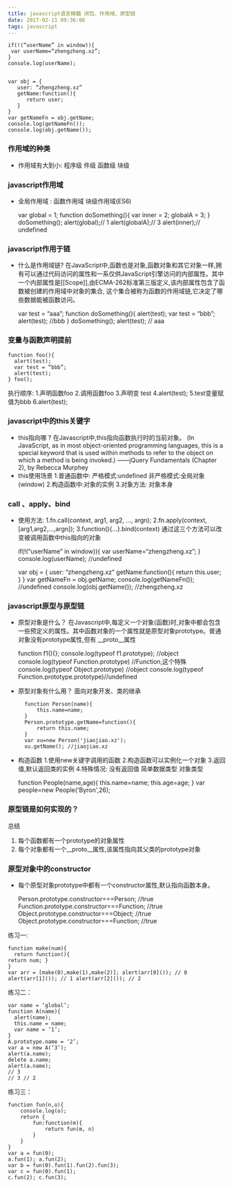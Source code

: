 ```yaml
---
title: javascript语言精髓 闭包、作用域、原型链
date: 2017-02-11 09:36:06
tags: javascript
---
```


    
    if(!(“userName” in window)){
     var userName=“zhengzheng.xz”;
    }
    console.log(userName);
    
    
    var obj = {
       user: “zhengzheng.xz”
       getName:function(){
          return user;
       }
    }
    var getNameFn = obj.getName;
    console.log(getNameFn());
    console.log(obj.getName());
    
    
<!--more-->
### 作用域的种类
* 作用域有大到小: 
    程序级
    件级
    函数级
    块级
    
### javascript作用域
* 全局作用域 :
    函数作用域 
    块级作用域(ES6)
    
        
    var global = 1;
    function doSomething(){
        var inner = 2;
        globalA = 3; 
    }
    doSomething();
    alert(global);// 1
    alert(globalA);// 3
    alert(inner);// undefined
    
    
### javascript作用于链
* 什么是作用域链?
在JavaScript中,函数也是对象,函数对象和其它对象一样,拥有可以通过代码访问的属性和一系仅供JavaScript引擎访问的内部属性。其中一个内部属性是[[Scope]],由ECMA-262标准第三版定义,该内部属性包含了函数被创建的作用域中对象的集合, 这个集合被称为函数的作用域链,它决定了哪些数据能被函数访问。
        

    var test = “aaa”;
    function doSomething(){
    alert(test);
    var test = “bbb”; alert(test); //bbb
    }
    doSomething();
    alert(test);
    // aaa
    

### 变量与函数声明提前


    function foo(){
      alert(test);
      var test = “bbb”;
      alert(test);
    } foo();
    

执行顺序:
1.声明函数foo
2.调用函数foo 
3.声明变 test
4.alert(test);
5.test变量赋值为bbb 
6.alert(test);

### javascript中的this关键字

* this指向哪 ?
在Javascript中,this指向函数执行时的当前对象。 (In JavaScript, as in most object-oriented programming
languages, this is a special keyword that is used within methods to refer to the object on which a method is being invoked.)
——jQuery Fundamentals (Chapter 2), by Rebecca Murphey
* this使用场景
1.普通函数中:
    严格模式:undefined
    非严格模式:全局对象(window)
2.构造函数中:对象的实例 
3.对象方法: 对象本身 

### call 、apply、bind
* 使用方法:
    1.fn.call(context, arg1, arg2, ..., argn); 
    2.fn.apply(context, [arg1,arg2,...,argn]); 
    3.function(){...}.bind(context)
通过这三个方法可以改变被调用函数中this指向的对象


    if(!(“userName” in window)){
     var userName=“zhengzheng.xz”;
    }
    console.log(userName);
    //undefined
    
    
    
    var obj = {
       user: “zhengzheng.xz”
       getName:function(){
          return this.user;
       }
    }
    var getNameFn = obj.getName;
    console.log(getNameFn());
    //undefined
    console.log(obj.getName());
    //zhengzheng.xz
    
    
### javascript原型与原型链
* 原型对象是什么？
在Javascript中,每定义一个对象(函数)时,对象中都会包含一些预定义的属性。其中函数对象的一个属性就是原型对象prototype。普通对象没有prototype属性,但有 __proto__属性

    
    function f1(){};
    console.log(typeof f1.prototype); //object
    console.log(typeof Function.prototype) //Function,这个特殊
    console.log(typeof Object.prototype) //object
    console.log(typeof Function.prototype.prototype)//undefined
    
* 原型对象有什么用？
面向对象开发、类的继承

        
        function Person(name){
            this.name=name;
        }
        Person.prototype.getName=function(){
            return this.name;
        }
        var xu=new Person('jiaojiao.xz');
        xu.getName(); //jiaojiao.xz
        
* 构造函数
1.使用new关键字调用的函数
2.构造函数可以实例化一个对象
3.返回值,默认返回类的实例 
4.特殊情况: 
    没有返回值
    简单数据类型 
    对象类型
    
    
     function People(name,age){
        this.name=name;
        this.age=age;
     } 
     var people=new People('Byron',26);
     
### 原型链是如何实现的？
总结
1. 每个函数都有一个prototype的对象属性
2. 每个对象都有一个__proto__属性,该属性指向其父类的prototype对象

### 原型对象中的constructor
* 每个原型对象prototype中都有一个constructor属性,默认指向函数本身。

    
    Person.prototype.constructor===Person; //true
    Function.prototype.constructor===Function; //true
    Object.prototype.constructor===Object; //true
    Object.prototype.constructor===Function; //true
    
练习一:

    function make(num){
      return function(){
    return num; }
    }
    var arr = [make(0),make(1),make(2)]; alert(arr[0]()); // 0 alert(arr[1]()); // 1 alert(arr[2]()); // 2
    
练习二：

    var name = ‘global’;
    function A(name){
      alert(name);
      this.name = name;
      var name = ‘1’;
    }
    A.prototype.name = ‘2’;
    var a = new A(‘3’);
    alert(a.name);
    delete a.name;
    alert(a.name);
    // 3
    // 3 // 2
    
练习三：
   
    function fun(n,o){
        console.log(o);
        return {
            fun:function(m){
                return fun(m, n)
            }  
        }
    }
    var a = fun(0);
    a.fun(1); a.fun(2);
    var b = fun(0).fun(1).fun(2).fun(3);
    var c = fun(0).fun(1);
    c.fun(2); c.fun(3);